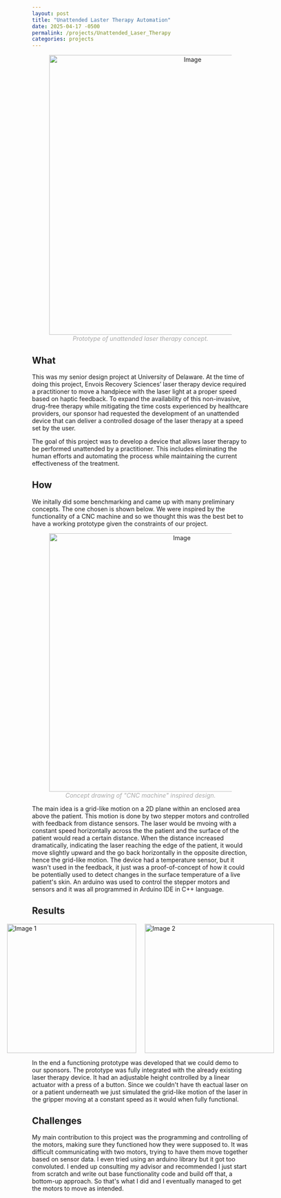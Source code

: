 ```yaml
---
layout: post
title: "Unattended Laster Therapy Automation"
date: 2025-04-17 -0500
permalink: /projects/Unattended_Laser_Therapy
categories: projects
---
```


<!-- inputing an image-->
<!-- with centering of image -->
<figure style="text-align: center;">
    <img src="{{ site.baseurl }}/assets/Unattended/screenshot_lab.jpg" alt="Image" width="650" style="display: block; margin: 0 auto;">
    <figcaption style="font-style: italic; color: #aaa;">Prototype of unattended laser therapy concept.</figcaption>
</figure>


## What
This was my senior design project at University of Delaware. At the time of doing this project, Envois Recovery Sciences’ laser therapy device required a practitioner to move a handpiece with the laser light at a proper speed based on haptic feedback. To expand the availability of this non-invasive, drug-free therapy while mitigating the time costs experienced by healthcare providers, our sponsor had requested the development of an unattended device that can deliver a controlled dosage of the laser therapy at a speed set by the user. 

The goal of this project was to develop a device that allows laser therapy to be performed unattended by a practitioner. This includes eliminating the human efforts and automating the process while maintaining the current effectiveness of the treatment.

## How 
We initally did some benchmarking and came up with many preliminary concepts. The one chosen is shown below. We were inspired by the functionality of a CNC machine and so we thought this was the best bet to have a working prototype given the constraints of our project.

<figure style="text-align: center;">
    <img src="{{ site.baseurl }}/assets/Unattended/CNC_concept.jpeg" alt="Image" width="600" style="display: block; margin: 0 auto;">
    <figcaption style="font-style: italic; color: #aaa;">Concept drawing of "CNC machine" inspired design.</figcaption>
</figure>

The main idea is a grid-like motion on a 2D plane within an enclosed area above the patient. This motion is done by two stepper motors and controlled with feedback from distance sensors. The laser would be mvoing with a constant speed horizontally across the the patient and the surface of the patient would read a certain distance. When the distance increased dramatically, indicating the laser reaching the edge of the patient, it would move slightly upward and the go back horizontally in the opposite direction, hence the grid-like motion. The device had a temperature sensor, but it wasn't used in the feedback, it just was a proof-of-concept of how it could be potentially used to detect changes in the surface temperature of a live patient's skin. An arduino was used to control the stepper motors and sensors and it was all programmed in Arduino IDE in C++ language.


## Results

<div style="display: flex; justify-content: center; gap: 20px;">
    <img src="{{ site.baseurl }}/assets/Unattended/IMG_3113.jpeg" alt="Image 1" width="300">
    <img src="{{ site.baseurl }}/assets/Unattended/IMG_3111.jpeg" alt="Image 2" width="300">
</div>

<!-- Wrap everything in a <div> to control layout, then center the caption outside the flexbox: -->
<!-- <div style="text-align: center;">
  <div style="display: flex; justify-content: center; gap: 20px;">
    <img src="{{ site.baseurl }}/assets/Unattended/IMG_3113.jpeg" alt="Image 1" width="300">
    <img src="{{ site.baseurl }}/assets/Unattended/IMG_3111.jpeg" alt="Image 2" width="300">
  </div>
  <div style="font-style: italic; color: #aaa; margin-top: 5px;">
    Unattended laser therapy (prototype) device at the UD design showcase.
  </div>
</div> -->


In the end a functioning prototype was developed that we could demo to our sponsors. The prototype was fully integrated with the already existing laser therapy device. It had an adjustable height controlled by a linear actuator with a press of a button. Since we couldn't have th eactual laser on or a patient underneath we just simulated the grid-like motion of the laser in the gripper moving at a constant speed as it would when fully functional.


## Challenges
My main contribution to this project was the programming and controlling of the motors, making sure they functioned how they were supposed to. It was difficult communicating with two motors, trying to have them move together based on sensor data. I even tried using an arduino library but it got too convoluted. I ended up consulting my advisor and recommended I just start from scratch and write out base functionality code and build off that, a bottom-up approach. So that's what I did and I eventually managed to get the motors to move as intended.

